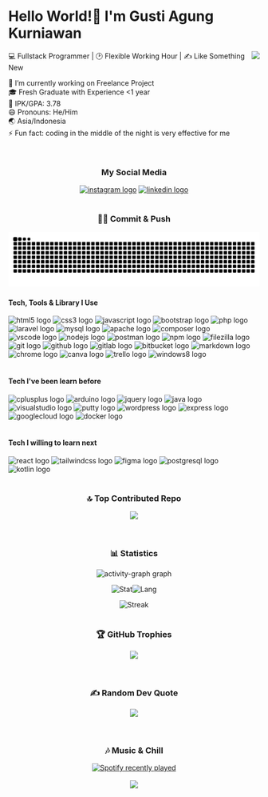 <h1 align="left">Hello World!🙌 I'm Gusti Agung Kurniawan</h1>

<img align="right" height="180" src="https://i.pinimg.com/originals/88/26/f0/8826f00490e6dccacf19d9572b5edfdb.gif"  />

<p align="left">💻 Fullstack Programmer | 🕑 Flexible Working Hour | ✍️ Like Something New</p>

<p align="left">🔭 I’m currently working on Freelance Project<br>🎓 Fresh Graduate with Experience <1 year<br>💯 IPK/GPA: 3.78<br>😄 Pronouns: He/Him<br>🌏 Asia/Indonesia<br>⚡ Fun fact: coding in the middle of the night is very effective for me</p>

<br clear="both">

####

<h3 align="center">My Social Media</h3>

<div align="center">
  <a href="https://www.instagram.com/gust_ia/" target="_blank"><img src="https://img.shields.io/static/v1?message=Instagram&logo=instagram&label=&color=E4405F&logoColor=white&labelColor=&style=for-the-badge" height="40" alt="instagram logo"  /></a>
  <a href="https://www.linkedin.com/in/gusti-agung-kurniawan/" target="_blank"><img src="https://img.shields.io/static/v1?message=LinkedIn&logo=linkedin&label=&color=0077B5&logoColor=white&labelColor=&style=for-the-badge" height="40" alt="linkedin logo"  /></a>
</div>

<br clear="both">

###

<h3 align="center">👨‍💻 Commit & Push</h3>

<img src="https://raw.githubusercontent.com/gustiagungkurniawan/gustiagungkurniawan/output/snake.svg" alt="Snake animation" />

<br clear="both">

####

<h4 align="left">Tech, Tools & Library I Use</h4>

<div align="left">
  <img src="https://skillicons.dev/icons?i=html" height="40" alt="html5 logo"  />
  
  <img src="https://skillicons.dev/icons?i=css" height="40" alt="css3 logo"  />
  
  <img src="https://skillicons.dev/icons?i=js" height="40" alt="javascript logo"  />
  
  <img src="https://skillicons.dev/icons?i=bootstrap" height="40" alt="bootstrap logo"  />
  
  <img src="https://skillicons.dev/icons?i=php" height="40" alt="php logo"  />
  
  <img src="https://skillicons.dev/icons?i=laravel" height="40" alt="laravel logo"  />
  
  <img src="https://skillicons.dev/icons?i=mysql" height="40" alt="mysql logo"  />
  <img src="https://cdn.jsdelivr.net/gh/devicons/devicon/icons/apache/apache-original.svg" height="40" alt="apache logo"  />
  
  <img src="https://cdn.jsdelivr.net/gh/devicons/devicon/icons/composer/composer-original.svg" height="40" alt="composer logo"  />
  
  <img src="https://skillicons.dev/icons?i=vscode" height="40" alt="vscode logo"  />
  
  <img src="https://skillicons.dev/icons?i=nodejs" height="40" alt="nodejs logo"  />

  <img src="https://skillicons.dev/icons?i=postman" height="40" alt="postman logo"  />
  
  <img src="https://cdn.jsdelivr.net/gh/devicons/devicon/icons/npm/npm-original-wordmark.svg" height="40" alt="npm logo"  />
  
  <img src="https://cdn.jsdelivr.net/gh/devicons/devicon/icons/filezilla/filezilla-plain.svg" height="40" alt="filezilla logo"  />
  
  <img src="https://skillicons.dev/icons?i=git" height="40" alt="git logo"  />
  
  <img src="https://skillicons.dev/icons?i=github" height="40" alt="github logo"  />
  
  <img src="https://skillicons.dev/icons?i=gitlab" height="40" alt="gitlab logo"  />
  
  <img src="https://cdn.jsdelivr.net/gh/devicons/devicon/icons/bitbucket/bitbucket-original.svg" height="40" alt="bitbucket logo"  />
  
  <img src="https://skillicons.dev/icons?i=md" height="40" alt="markdown logo"  />

  <img src="https://cdn.jsdelivr.net/gh/devicons/devicon/icons/chrome/chrome-original.svg" height="40" alt="chrome logo"  />
  
  <img src="https://cdn.jsdelivr.net/gh/devicons/devicon/icons/canva/canva-original.svg" height="40" alt="canva logo"  />
  
  <img src="https://cdn.jsdelivr.net/gh/devicons/devicon/icons/trello/trello-plain.svg" height="40" alt="trello logo"  />
  
  <img src="https://cdn.jsdelivr.net/gh/devicons/devicon/icons/windows8/windows8-original.svg" height="40" alt="windows8 logo"  />
</div>

<br clear="both">

####

<h4 align="left">Tech I've been learn before</h4>

<div align="left">
  <img src="https://skillicons.dev/icons?i=cpp" height="40" alt="cplusplus logo"  />
  
  <img src="https://skillicons.dev/icons?i=arduino" height="40" alt="arduino logo"  />
  
  <img src="https://skillicons.dev/icons?i=jquery" height="40" alt="jquery logo"  />
  
  <img src="https://skillicons.dev/icons?i=java" height="40" alt="java logo"  />
  
  <img src="https://skillicons.dev/icons?i=visualstudio" height="40" alt="visualstudio logo"  />
  
  <img src="https://cdn.jsdelivr.net/gh/devicons/devicon/icons/putty/putty-original.svg" height="40" alt="putty logo"  />
  
  <img src="https://skillicons.dev/icons?i=wordpress" height="40" alt="wordpress logo"  />
  
  <img src="https://skillicons.dev/icons?i=express" height="40" alt="express logo"  />
  
  <img src="https://skillicons.dev/icons?i=gcp" height="40" alt="googlecloud logo"  />
  
  <img src="https://skillicons.dev/icons?i=docker" height="40" alt="docker logo"  />
</div>

<br clear="both">

####

<h4 align="left">Tech I willing to learn next</h4>

<div align="left">
  <img src="https://skillicons.dev/icons?i=react" height="40" alt="react logo"  />
  
  <img src="https://skillicons.dev/icons?i=tailwind" height="40" alt="tailwindcss logo"  />
  
  <img src="https://skillicons.dev/icons?i=figma" height="40" alt="figma logo"  />
  
  <img src="https://skillicons.dev/icons?i=postgres" height="40" alt="postgresql logo"  />

  <img src="https://skillicons.dev/icons?i=kotlin" height="40" alt="kotlin logo"  />
</div>

<br clear="both">

###

<h3 align="center">🔝 Top Contributed Repo</h3>

<div align="center">

![](https://github-contributor-stats.vercel.app/api?username=gustiagungkurniawan&limit=5&theme=vue-dark&combine_all_yearly_contributions=true)

</div>

<br clear="both">

###

<h3 align="center">📊 Statistics</h3>

<div align="center">

<img src="https://github-readme-activity-graph.vercel.app/graph?username=gustiagungkurniawan&radius=16&theme=green&area=true&order=5" height="300" alt="activity-graph graph"  />

<img src="https://github-readme-stats.vercel.app/api?username=gustiagungkurniawan&theme=vue-dark&hide_border=false&include_all_commits=false&count_private=true" height="150" alt="Stat"  /><img src="https://github-readme-stats.vercel.app/api/top-langs/?username=gustiagungkurniawan&theme=vue-dark&hide_border=false&include_all_commits=false&count_private=true&layout=compact" height="150" alt="Lang"  />

<img src="https://nirzak-streak-stats.vercel.app/?user=gustiagungkurniawan&theme=vue-dark&hide_border=false" height="300" alt="Streak"  />

</div>

<br clear="both">

###

<h3 align="center">🏆 GitHub Trophies</h3>

<div align="center">

![](https://github-profile-trophy.vercel.app/?username=gustiagungkurniawan&theme=vue-dark&no-frame=false&no-bg=false&margin-w=4)

</div>

<br clear="both">

###

<h3 align="center">✍️ Random Dev Quote</h3>

<div align="center">

![](https://quotes-github-readme.vercel.app/api?type=horizontal&theme=vue-dark)

</div>

<br clear="both">

###

<h3 align="center">🎶 Music & Chill</h3>

<div align="center">
  <a href="https://open.spotify.com/user/31pybc2ym6msoffvbkhxpautrrli">
    <img src="https://spotify-recently-played-readme.vercel.app/api?user=31pybc2ym6msoffvbkhxpautrrli&count=5&unique=false" alt="Spotify recently played"  />
  </a>
</div>

<br clear="both">

<div align="center">
  <img src="https://visitor-badge.laobi.icu/badge?page_id=gustiagungkurniawan.gustiagungkurniawan&left_color=teal&right_color=seagreen"  />
</div>
